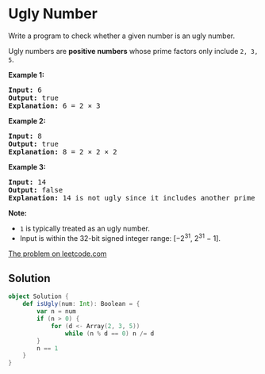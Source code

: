 # Ugly Number

Write a program to check whether a given number is an ugly number.

Ugly numbers are **positive numbers** whose prime factors only include `2, 3,
5`.

**Example 1:**
<pre>
<b>Input:</b> 6
<b>Output:</b> true
<b>Explanation:</b> 6 = 2 × 3
</pre>

**Example 2:**
<pre>
<b>Input:</b> 8
<b>Output:</b> true
<b>Explanation:</b> 8 = 2 × 2 × 2
</pre>

**Example 3:**
<pre>
<b>Input:</b> 14
<b>Output:</b> false
<b>Explanation:</b> 14 is not ugly since it includes another prime factor 7.
</pre>

**Note:**

* `1` is typically treated as an ugly number.
* Input is within the 32-bit signed integer range: [−2<sup>31</sup>,  2<sup>31</sup> − 1].


[The problem on leetcode.com](https://leetcode.com/problems/ugly-number/)

## Solution

```scala
object Solution {
    def isUgly(num: Int): Boolean = {
        var n = num
        if (n > 0) {
            for (d <- Array(2, 3, 5))
                while (n % d == 0) n /= d
        }
        n == 1
    }
}
```
